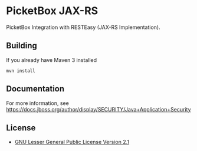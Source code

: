 PicketBox JAX-RS
========================
PicketBox Integration with RESTEasy (JAX-RS Implementation).

Building
-------------------
If you already have Maven 3 installed

	mvn install
	
Documentation
-------------------
For more information, see https://docs.jboss.org/author/display/SECURITY/Java+Application+Security

License
-------
* [GNU Lesser General Public License Version 2.1](http://www.gnu.org/licenses/lgpl-2.1-standalone.html)

